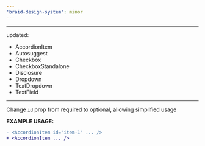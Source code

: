 ```yaml
---
'braid-design-system': minor
---
```


---
updated:
  - AccordionItem
  - Autosuggest
  - Checkbox
  - CheckboxStandalone
  - Disclosure
  - Dropdown
  - TextDropdown
  - TextField
---

Change `id` prop from required to optional, allowing simplified usage

**EXAMPLE USAGE:**

```diff
- <AccordionItem id="item-1" ... />
+ <AccordionItem ... />
```
